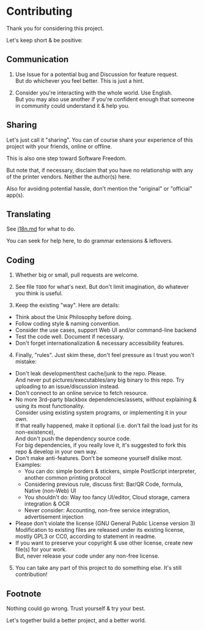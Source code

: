 
# Contributing

Thank you for considering this project.

Let's keep short & be positive:

## Communication

1. Use Issue for a potential bug and Discussion for feature request.  
  But do whichever you feel better. This is just a hint.

2. Consider you're interacting with the whole world. Use English.  
  But you may also use another if you're confident enough that someone in community could understand it & help you.

## Sharing

Let's just call it "sharing". You can of course share your experience of this project with your friends, online or offline.

This is also one step toward Software Freedom.

But note that, if necessary, disclaim that you have no relationship with any of the printer vendors. Neither the author(s) here.

Also for avoiding potential hassle, don't mention the "original" or "official" app(s).

## Translating

See [i18n.md](./i18n.i18n/i18n.md) for what to do.

You can seek for help here, to do grammar extensions & leftovers.

## Coding

1. Whether big or small, pull requests are welcome.

2. See file `TODO` for what's next. But don't limit imagination, do whatever you think is useful.

3. Keep the existing "way". Here are details:

- Think about the Unix Philosophy before doing.
- Follow coding style & naming convention.
- Consider the use cases, support Web UI and/or command-line backend
- Test the code well. Document if necessary.
- Don't forget internationalization & necessary accessibility features.

4. Finally, "rules". Just skim these, don't feel pressure as I trust you won't mistake:

- Don't leak development/test cache/junk to the repo. Please.  
  And never put pictures/executables/any big binary to this repo. Try uploading to an issue/discussion instead.
- Don't connect to an online service to fetch resource.
- No more 3rd-party blackbox dependencies/assets, without explaining & using its most functionality.  
  Consider using existing system programs, or implementing it in your own.  
  If that really happened, make it optional (i.e. don't fail the load just for its non-existence),  
  And don't push the dependency source code.  
  For big dependencies, if you really love it, it's suggested to fork this repo & develop in your own way.  
- Don't make anti-features. Don't be someone yourself dislike most. Examples:
  - You can do: simple borders & stickers, simple PostScript interpreter, another common printing protocol
  - Considering previous rule, discuss first: Bar/QR Code, formula, Native (non-Web) UI
  - You shouldn't do: Way too fancy UI/editor, Cloud storage, camera integration & OCR
  - Never consider: Accounting, non-free service integration, advertisement injection
- Please don't violate the license (GNU General Public License version 3)  
  Modification to existing files are released under its existing license,  
  mostly GPL3 or CC0, according to statement in readme.
- If you want to preserve your copyright & use other license, create new file(s) for your work.  
  But, never release your code under any non-free license.

5. You can take any part of this project to do something else. It's still contribution!

## Footnote

Nothing could go wrong. Trust yourself & try your best.

Let's together build a better project, and a better world.
